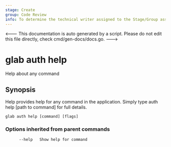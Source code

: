 ```yaml
---
stage: Create
group: Code Review
info: To determine the technical writer assigned to the Stage/Group associated with this page, see https://about.gitlab.com/handbook/product/ux/technical-writing/#assignments
---
```


<---
This documentation is auto generated by a script.
Please do not edit this file directly, check cmd/gen-docs/docs.go.
--->

# glab auth help

Help about any command

## Synopsis

Help provides help for any command in the application.
Simply type auth help [path to command] for full details.

```plaintext
glab auth help [command] [flags]
```

### Options inherited from parent commands

```plaintext
      --help   Show help for command
```

